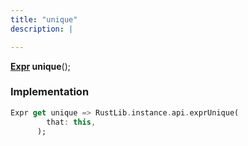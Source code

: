 ```yaml
---
title: "unique"
description: |

---
```

<span class="dart-code"><strong>[Expr] unique</strong>();</span>


### Implementation
```dart
Expr get unique => RustLib.instance.api.exprUnique(
        that: this,
      );
```

[Expr]: /reference/classes/expr
